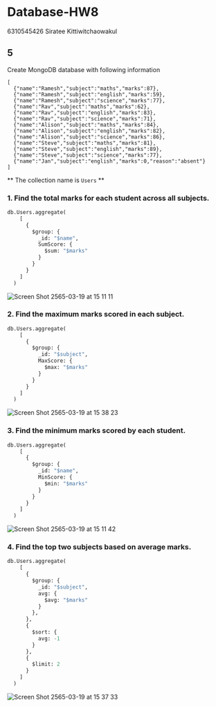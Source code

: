 # Database-HW8

6310545426 Siratee Kittiwitchaowakul

## 5
Create MongoDB database with following information
```
[
  {"name":"Ramesh","subject":"maths","marks":87},
  {"name":"Ramesh","subject":"english","marks":59},
  {"name":"Ramesh","subject":"science","marks":77},
  {"name":"Rav","subject":"maths","marks":62},
  {"name":"Rav","subject":"english","marks":83},
  {"name":"Rav","subject":"science","marks":71},
  {"name":"Alison","subject":"maths","marks":84},
  {"name":"Alison","subject":"english","marks":82},
  {"name":"Alison","subject":"science","marks":86},
  {"name":"Steve","subject":"maths","marks":81},
  {"name":"Steve","subject":"english","marks":89},
  {"name":"Steve","subject":"science","marks":77},
  {"name":"Jan","subject":"english","marks":0,"reason":"absent"}  
]
```

** The collection name is `Users` **

### 1. Find the total marks for each student across all subjects.

```py
db.Users.aggregate(
    [
      {
        $group: {
          _id: "$name",
          SumScore: {
            $sum: "$marks"
          }
        }
      }
    ]
  )
```
![Screen Shot 2565-03-19 at 15 11 11](https://user-images.githubusercontent.com/25188615/159113944-f2328f8c-11e6-4a61-9a20-533512841487.png)


### 2. Find the maximum marks scored in each subject.

```py
db.Users.aggregate(
    [
      {
        $group: {
          _id: "$subject",
          MaxScore: {
            $max: "$marks"
          }
        }
      }
    ]
  )
```
![Screen Shot 2565-03-19 at 15 38 23](https://user-images.githubusercontent.com/25188615/159114128-e0d6ac38-6b41-4a8b-9a2a-605b94c976c5.png)



### 3. Find the minimum marks scored by each student.

```py
db.Users.aggregate(
    [
      {
        $group: {
          _id: "$name",
          MinScore: {
            $min: "$marks"
          }
        }
      }
    ]
  )
```
![Screen Shot 2565-03-19 at 15 11 42](https://user-images.githubusercontent.com/25188615/159113986-a3775403-0f67-4265-94a0-c273f8244e1f.png)


### 4. Find the top two subjects based on average marks.

```py
db.Users.aggregate(
    [
      {
        $group: {
          _id: "$subject",
          avg: {
            $avg: "$marks"
          }
        },
      },
      {
        $sort: {
          avg: -1
        }
      },
      {
        $limit: 2
      }
    ]
  )
```
![Screen Shot 2565-03-19 at 15 37 33](https://user-images.githubusercontent.com/25188615/159114096-f6cd9168-8481-4ef0-8682-577518a57ebe.png)


